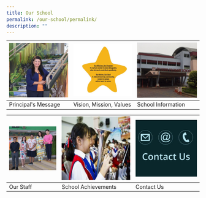 ```yaml
---
title: Our School
permalink: /our-school/permalink/
description: ""
---
```

| ![](/images/Principal%20Message.png) |![](/images/Vision,%20Mission,%20Values.png) | ![](/images/School%20Information.png) |
| -------- | -------- | -------- |
| Principal's Message | Vision, Mission, Values | School Information |

| ![](/images/Our%20Staff.png) | ![](/images/School-Achievements.jpg) | ![](/images/Contact-Us.jpg) |
| -------- | -------- | -------- |
| Our Staff | School Achievements |Contact Us |